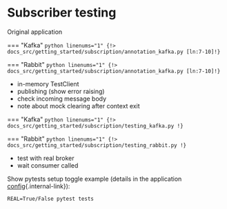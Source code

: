 # Subscriber testing

Original application

=== "Kafka"
    ```python linenums="1"
    {!> docs_src/getting_started/subscription/annotation_kafka.py [ln:7-10]!}
    ```

=== "Rabbit"
    ```python linenums="1"
    {!> docs_src/getting_started/subscription/annotation_kafka.py [ln:7-10]!}
    ```
* in-memory TestClient
* publishing (show error raising)
* check incoming message body
* note about mock clearing after context exit

=== "Kafka"
    ```python linenums="1"
    {!> docs_src/getting_started/subscription/testing_kafka.py !}
    ```

=== "Rabbit"
    ```python linenums="1"
    {!> docs_src/getting_started/subscription/testing_rabbit.py !}
    ```
* test with real broker
* wait consumer called

Show pytests setup toggle example (details in the application [config](../config/index.md){.internal-link}):

```console
REAL=True/False pytest tests
```